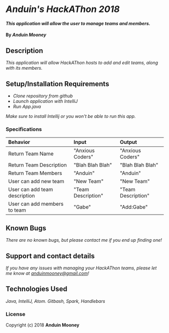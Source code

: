 # _Anduin's HackAThon 2018_

#### _This application will allow the user to manage teams and members._

#### By _**Anduin Mooney**_

## Description

_This application will allow HackAThon hosts to add and edit teams, along with its members._

## Setup/Installation Requirements

* _Clone repository from github_
* _Launch application with IntelliJ_
* _Run App.java_

_Make sure to install Intellij or you won't be able to run this app._


### Specifications
| Behavior | Input | Output |
| :-------------     | :------------- | :-------------
|Return Team Name| "Anxious Coders" | "Anxious Coders" |
| Return Team Description| "Blah Blah Blah" | "Blah Blah Blah" |
| Return Team Members| "Anduin" | "Anduin"|
| User can add new team | "New Team" | "New Team"|
| User can add team description| "Team Description"| "Team Description"|
| User can add members to team| "Gabe" | "Add:Gabe" |


## Known Bugs

_There are no known bugs, but please contact me if you end up finding one!_

## Support and contact details

_If you have any issues with managing your HackAThon teams, please let me know at anduinmooney@gmail.com!_

## Technologies Used

_Java, IntelliJ, Atom. Gitbash, Spark, Handlebars_

### License



Copyright (c) 2018 **Anduin Mooney**
